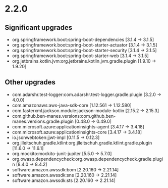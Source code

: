 # 2.2.0

## Significant upgrades
 - org.springframework.boot:spring-boot-dependencies [3.1.4 -> 3.1.5]
 - org.springframework.boot:spring-boot-starter-actuator [3.1.4 -> 3.1.5]
 - org.springframework.boot:spring-boot-starter-security [3.1.4 -> 3.1.5]
 - org.springframework.boot:spring-boot-starter-web [3.1.4 -> 3.1.5]
 - org.jetbrains.kotlin.jvm:org.jetbrains.kotlin.jvm.gradle.plugin [1.9.10 -> 1.9.20]

## Other upgrades
 - com.adarshr.test-logger:com.adarshr.test-logger.gradle.plugin [3.2.0 -> 4.0.0]
 - com.amazonaws:aws-java-sdk-core [1.12.561 -> 1.12.580]
 - com.fasterxml.jackson.module:jackson-module-kotlin [2.15.2 -> 2.15.3]
 - com.github.ben-manes.versions:com.github.ben-manes.versions.gradle.plugin [0.48.0 -> 0.49.0]
 - com.microsoft.azure:applicationinsights-agent [3.4.17 -> 3.4.18]
 - com.microsoft.azure:applicationinsights-core [3.4.17 -> 3.4.18]
 - io.jsonwebtoken:jjwt-impl [0.11.5 -> 0.12.3]
 - org.jlleitschuh.gradle.ktlint:org.jlleitschuh.gradle.ktlint.gradle.plugin [11.6.0 -> 11.6.1]
 - org.mockito:mockito-junit-jupiter [5.5.0 -> 5.7.0]
 - org.owasp.dependencycheck:org.owasp.dependencycheck.gradle.plugin [8.4.0 -> 8.4.2]
 - software.amazon.awssdk:bom [2.20.160 -> 2.21.14]
 - software.amazon.awssdk:sns [2.20.160 -> 2.21.14]
 - software.amazon.awssdk:sts [2.20.160 -> 2.21.14]
